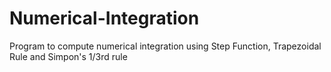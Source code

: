 # Numerical-Integration
Program to compute numerical integration using Step Function, Trapezoidal Rule and Simpon's 1/3rd rule

